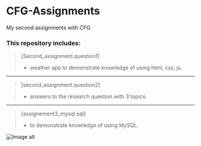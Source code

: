 # CFG-Assignments 
My second assignments with CFG

### This repository includes: 
>[Second_assignment.question1]
>  - weather app to demonstrate knowledge of using html, css, js.
***
>[second_assignment.question2]
>  - answers to the research question with 3 topics.
***
>[assignement3_mysql.sql]
>  - to demonstrate knowledge of using MySQL.

![Image alt](https://github.com/ViktoriiaMorozenko/first_assignment/blob/main/Screenshot%202024-05-19%20232646.png)
   
